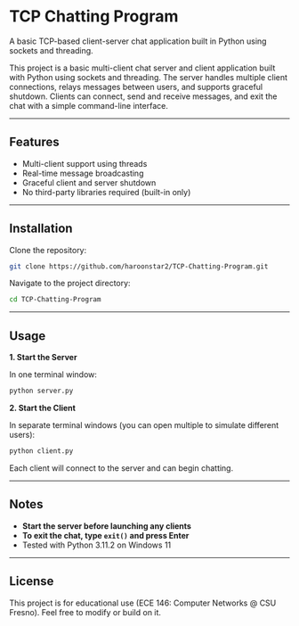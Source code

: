
# TCP Chatting Program

A basic TCP-based client-server chat application built in Python using sockets and threading.

This project is a basic multi-client chat server and client application built with Python using sockets and threading. The server handles multiple client connections, relays messages between users, and supports graceful shutdown. Clients can connect, send and receive messages, and exit the chat with a simple command-line interface.

---

## Features

- Multi-client support using threads
- Real-time message broadcasting
- Graceful client and server shutdown
- No third-party libraries required (built-in only)

---

## Installation

Clone the repository:

```bash
git clone https://github.com/haroonstar2/TCP-Chatting-Program.git
```

Navigate to the project directory:

```bash
cd TCP-Chatting-Program
```

---

## Usage

**1. Start the Server**

In one terminal window:

```bash
python server.py
```

**2. Start the Client**

In separate terminal windows (you can open multiple to simulate different users):

```bash
python client.py
```

Each client will connect to the server and can begin chatting.

---

## Notes

- **Start the server before launching any clients**
- **To exit the chat, type `exit()` and press Enter**
- Tested with Python 3.11.2 on Windows 11

---

## License

This project is for educational use (ECE 146: Computer Networks @ CSU Fresno). Feel free to modify or build on it.
